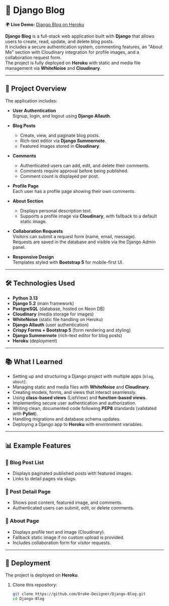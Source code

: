 # 📝 Django Blog

🌍 **Live Demo:** [Django Blog on Heroku](https://django-blog-2025-0943f6c00bee.herokuapp.com/)

**Django Blog** is a full-stack web application built with **Django** that allows users to create, read, update, and delete blog posts.  
It includes a secure authentication system, commenting features, an "About Me" section with Cloudinary integration for profile images, and a collaboration request form.  
The project is fully deployed on **Heroku** with static and media file management via **WhiteNoise** and **Cloudinary**.

---

## 📌 Project Overview

The application includes:

- **User Authentication**  
  Signup, login, and logout using **Django Allauth**.

- **Blog Posts**  
  - Create, view, and paginate blog posts.  
  - Rich-text editor via **Django Summernote**.  
  - Featured images stored in **Cloudinary**.

- **Comments**  
  - Authenticated users can add, edit, and delete their comments.  
  - Comments require approval before being published.  
  - Comment count is displayed per post.

- **Profile Page**  
  Each user has a profile page showing their own comments.

- **About Section**  
  - Displays personal description text.  
  - Supports a profile image via **Cloudinary**, with fallback to a default static image.

- **Collaboration Requests**  
  Visitors can submit a request form (name, email, message).  
  Requests are saved in the database and visible via the Django Admin panel.

- **Responsive Design**  
  Templates styled with **Bootstrap 5** for mobile-first UI.

---

## 🛠️ Technologies Used

- **Python 3.13**  
- **Django 5.2** (main framework)  
- **PostgreSQL** (database, hosted on Neon DB)  
- **Cloudinary** (media storage for images)  
- **WhiteNoise** (static file handling on Heroku)  
- **Django Allauth** (user authentication)  
- **Crispy Forms + Bootstrap 5** (form rendering and styling)  
- **Django Summernote** (rich-text editor for blog posts)  
- **Heroku** (deployment)

---

## 📚 What I Learned

- Setting up and structuring a Django project with multiple apps (`blog`, `about`).  
- Managing static and media files with **WhiteNoise** and **Cloudinary**.  
- Creating models, forms, and views that interact seamlessly.  
- Using **class-based views** (ListView) and **function-based views**.  
- Implementing secure user authentication and authorization.  
- Writing clean, documented code following **PEP8** standards (validated with **Pylint**).  
- Handling migrations and database schema updates.  
- Deploying a Django app to **Heroku** with environment variables.  

---

## 📊 Example Features

### 📰 Blog Post List
- Displays paginated published posts with featured images.  
- Links to detail pages via slugs.

### 📝 Post Detail Page
- Shows post content, featured image, and comments.  
- Authenticated users can submit, edit, or delete comments.  

### 👤 About Page
- Displays profile text and image (Cloudinary).  
- Fallback static image if no custom upload is provided.  
- Includes collaboration form for visitor requests.

---

## 🚀 Deployment

The project is deployed on **Heroku**.  

1. Clone this repository:
   ```bash
   git clone https://github.com/Drake-Designer/Django-Blog.git
   cd Django-Blog
